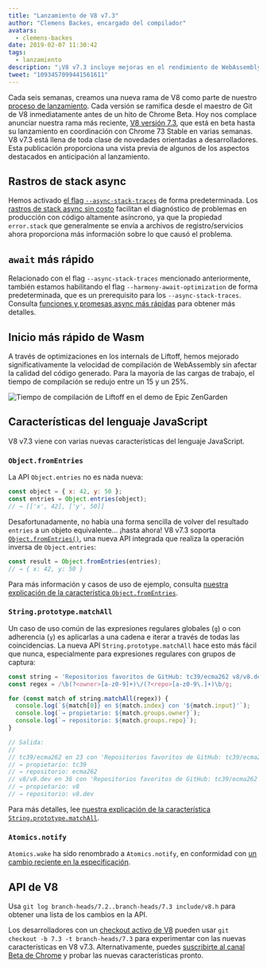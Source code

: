 ```yaml
---
title: "Lanzamiento de V8 v7.3"
author: "Clemens Backes, encargado del compilador"
avatars:
  - clemens-backes
date: 2019-02-07 11:30:42
tags:
  - lanzamiento
description: "¡V8 v7.3 incluye mejoras en el rendimiento de WebAssembly y async, rastros de stacks async, Object.fromEntries, String#matchAll, y mucho más!"
tweet: "1093457099441561611"
---
```

Cada seis semanas, creamos una nueva rama de V8 como parte de nuestro [proceso de lanzamiento](/docs/release-process). Cada versión se ramifica desde el maestro de Git de V8 inmediatamente antes de un hito de Chrome Beta. Hoy nos complace anunciar nuestra rama más reciente, [V8 versión 7.3](https://chromium.googlesource.com/v8/v8.git/+log/branch-heads/7.3), que está en beta hasta su lanzamiento en coordinación con Chrome 73 Stable en varias semanas. V8 v7.3 está llena de toda clase de novedades orientadas a desarrolladores. Esta publicación proporciona una vista previa de algunos de los aspectos destacados en anticipación al lanzamiento.

<!--truncate-->
## Rastros de stack async

Hemos activado [el flag `--async-stack-traces`](/blog/fast-async#improved-developer-experience) de forma predeterminada. Los [rastros de stack async sin costo](https://bit.ly/v8-zero-cost-async-stack-traces) facilitan el diagnóstico de problemas en producción con código altamente asíncrono, ya que la propiedad `error.stack` que generalmente se envía a archivos de registro/servicios ahora proporciona más información sobre lo que causó el problema.

## `await` más rápido

Relacionado con el flag `--async-stack-traces` mencionado anteriormente, también estamos habilitando el flag `--harmony-await-optimization` de forma predeterminada, que es un prerequisito para los `--async-stack-traces`. Consulta [funciones y promesas async más rápidas](/blog/fast-async#await-under-the-hood) para obtener más detalles.

## Inicio más rápido de Wasm

A través de optimizaciones en los internals de Liftoff, hemos mejorado significativamente la velocidad de compilación de WebAssembly sin afectar la calidad del código generado. Para la mayoría de las cargas de trabajo, el tiempo de compilación se redujo entre un 15 y un 25%.

![Tiempo de compilación de Liftoff en [el demo de Epic ZenGarden](https://s3.amazonaws.com/mozilla-games/ZenGarden/EpicZenGarden.html)](/_img/v8-release-73/liftoff-epic.svg)

## Características del lenguaje JavaScript

V8 v7.3 viene con varias nuevas características del lenguaje JavaScript.

### `Object.fromEntries`

La API `Object.entries` no es nada nueva:

```js
const object = { x: 42, y: 50 };
const entries = Object.entries(object);
// → [['x', 42], ['y', 50]]
```

Desafortunadamente, no había una forma sencilla de volver del resultado `entries` a un objeto equivalente… ¡hasta ahora! V8 v7.3 soporta [`Object.fromEntries()`](/features/object-fromentries), una nueva API integrada que realiza la operación inversa de `Object.entries`:

```js
const result = Object.fromEntries(entries);
// → { x: 42, y: 50 }
```

Para más información y casos de uso de ejemplo, consulta [nuestra explicación de la característica `Object.fromEntries`](/features/object-fromentries).

### `String.prototype.matchAll`

Un caso de uso común de las expresiones regulares globales (`g`) o con adherencia (`y`) es aplicarlas a una cadena e iterar a través de todas las coincidencias. La nueva API `String.prototype.matchAll` hace esto más fácil que nunca, especialmente para expresiones regulares con grupos de captura:

```js
const string = 'Repositorios favoritos de GitHub: tc39/ecma262 v8/v8.dev';
const regex = /\b(?<owner>[a-z0-9]+)\/(?<repo>[a-z0-9\.]+)\b/g;

for (const match of string.matchAll(regex)) {
  console.log(`${match[0]} en ${match.index} con '${match.input}'`);
  console.log(`→ propietario: ${match.groups.owner}`);
  console.log(`→ repositorio: ${match.groups.repo}`);
}

// Salida:
//
// tc39/ecma262 en 23 con 'Repositorios favoritos de GitHub: tc39/ecma262 v8/v8.dev'
// → propietario: tc39
// → repositorio: ecma262
// v8/v8.dev en 36 con 'Repositorios favoritos de GitHub: tc39/ecma262 v8/v8.dev'
// → propietario: v8
// → repositorio: v8.dev
```

Para más detalles, lee [nuestra explicación de la característica `String.prototype.matchAll`](/features/string-matchall).

### `Atomics.notify`

`Atomics.wake` ha sido renombrado a `Atomics.notify`, en conformidad con [un cambio reciente en la especificación](https://github.com/tc39/ecma262/pull/1220).

## API de V8

Usa `git log branch-heads/7.2..branch-heads/7.3 include/v8.h` para obtener una lista de los cambios en la API.

Los desarrolladores con un [checkout activo de V8](/docs/source-code#using-git) pueden usar `git checkout -b 7.3 -t branch-heads/7.3` para experimentar con las nuevas características en V8 v7.3. Alternativamente, puedes [suscribirte al canal Beta de Chrome](https://www.google.com/chrome/browser/beta.html) y probar las nuevas características pronto.
